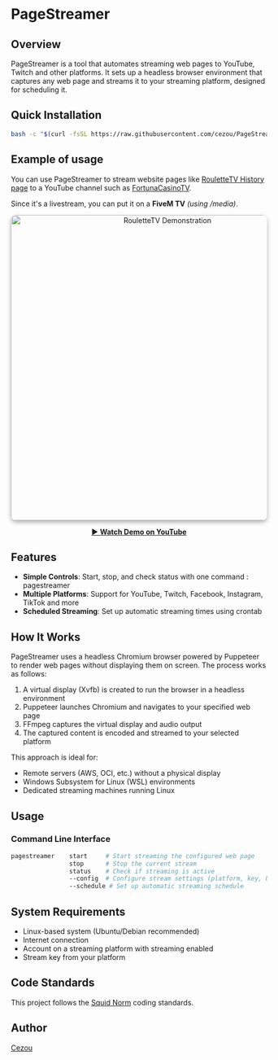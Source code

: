 # PageStreamer

## Overview

PageStreamer is a tool that automates streaming web pages to YouTube, Twitch and other platforms. It sets up a headless browser environment that captures any web page and streams it to your streaming platform, designed for scheduling it.

## Quick Installation

```bash
bash -c "$(curl -fsSL https://raw.githubusercontent.com/cezou/PageStreamer/master/install.sh)"
```

## Example of usage

You can use PageStreamer to stream website pages like [RouletteTV History page](https://roulette-tv.vercel.app/history) to a YouTube channel such as [FortunaCasinoTV](https://www.youtube.com/@FortunaCasinoTV/live).

Since it's a livestream, you can put it on a __FiveM TV__ _(using /media)_.

<div align="center">
  <a href="https://www.youtube.com/watch?v=OoPI71_KAIg" target="_blank">
    <img src="https://img.youtube.com/vi/OoPI71_KAIg/maxresdefault.jpg" alt="RouletteTV Demonstration" width="600" style="border-radius:10px; box-shadow: 0 4px 8px rgba(0,0,0,0.3);">
	      <p align="center">
      ▶️ <a href="https://www.youtube.com/watch?v=OoPI71_KAIg" target="_blank"><b>Watch Demo on YouTube</b></a>
    </p>

  </a>
</div>


## Features

- **Simple Controls**: Start, stop, and check status with one command : pagestreamer
- **Multiple Platforms**: Support for YouTube, Twitch, Facebook, Instagram, TikTok and more
- **Scheduled Streaming**: Set up automatic streaming times using crontab

## How It Works

PageStreamer uses a headless Chromium browser powered by Puppeteer to render web pages without displaying them on screen. The process works as follows:

1. A virtual display (Xvfb) is created to run the browser in a headless environment
2. Puppeteer launches Chromium and navigates to your specified web page
3. FFmpeg captures the virtual display and audio output
4. The captured content is encoded and streamed to your selected platform

This approach is ideal for:
- Remote servers (AWS, OCI, etc.) without a physical display
- Windows Subsystem for Linux (WSL) environments
- Dedicated streaming machines running Linux

## Usage

### Command Line Interface

```bash
pagestreamer    start     # Start streaming the configured web page
                stop      # Stop the current stream
                status    # Check if streaming is active
                --config  # Configure stream settings (platform, key, URL)
                --schedule # Set up automatic streaming schedule
```

## System Requirements

- Linux-based system (Ubuntu/Debian recommended)
- Internet connection
- Account on a streaming platform with streaming enabled
- Stream key from your platform

## Code Standards

This project follows the [Squid Norm](https://cezou.github.io/SquidNorm/#/) coding standards.

## Author

[Cezou](https://github.com/cezou/)
 